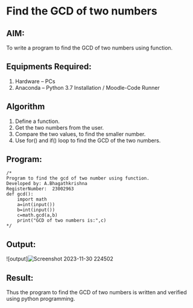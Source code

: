 # Find the GCD of two numbers

## AIM:
To write a program to find the GCD of two numbers using function.

## Equipments Required:
1. Hardware – PCs
2. Anaconda – Python 3.7 Installation / Moodle-Code Runner

## Algorithm
1. Define a function.
2. Get the two numbers from the user.
3. Compare the two values, to find the smaller number.
4. Use for() and if() loop to find the GCD of the two numbers.

## Program:
```
/*
Program to find the gcd of two number using function.
Developed by: A.Bhagathkrishna
RegisterNumber:  23002963
def gcd():
    import math
    a=int(input())
    b=int(input())
    c=math.gcd(a,b)
    print("GCD of two numbers is:",c)
*/
```

## Output:
![output]![Screenshot 2023-11-30 224502](https://github.com/Bhagath118/GCD-of-two-numbers/assets/147473779/c018f61e-2264-4b58-be86-1063c66b42f7)



## Result:
Thus the program to find the GCD of two numbers is written and verified using python programming.
